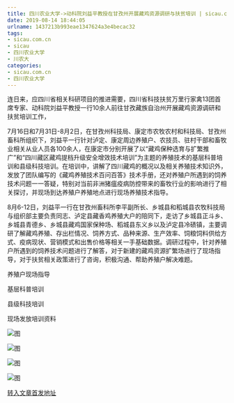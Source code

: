 ```yaml
---
title: 四川农业大学->动科院刘益平教授在甘孜州开展藏鸡资源调研与扶贫培训 | sicau.com.cn
date: 2019-08-14 18:44:05
urlname: 1437213b993eae1347624a3e4becac32
tags: 
- sicau.com.cn
- sicau
- 四川农业大学
- 川农大
categories:
- sicau.com.cn
- 四川农业大学
---
```



连日来，应四川省相关科研项目的推进需要，四川省科技扶贫万里行家禽13团首席专家、动科院刘益平教授一行10余人前往甘孜藏族自治州开展藏鸡资源调研和扶贫培训工作，

7月16日和7月31日-8月2日，在甘孜州科技局、康定市农牧农村和科技局、甘孜州畜科所组织下，刘益平一行针对泸定、康定周边养殖户、农技员、驻村干部和畜牧业相关从业人员各100余人，在康定市分别开展了以“藏鸡保种选育与扩繁推广”和“四川藏区藏鸡提档升级安全增效技术培训”为主题的养殖技术的基层科普培训和县级科技培训。在培训中，讲解了四川藏鸡的概况以及相关养殖技术知识外，发放了团队编写的《藏鸡养殖技术百问百答》技术手册，还对养殖户所遇到的饲养技术问题一一答疑，特别对当前非洲猪瘟疫病防控带来的畜牧行业的影响进行了相关探讨，并现场到达养殖户养殖地点进行现场养殖技术指导。

8月6-12日，刘益平一行在甘孜州畜科所李平副所长、乡城县和稻城县农牧科技局与组织部主要负责同志、泸定县藏香鸡养殖大户的陪同下，走访了乡城县正斗乡、乡城县青德乡、乡城县藏鸡国家保种场、稻城县东义乡以及泸定县冷碛镇，主要调研了解藏鸡养殖、存出栏情况、饲养方式、品种来源、生产效率、饲粮饲料供给方式、疫病现状、营销模式和出售价格等相关一手基础数据。调研过程中，针对养殖户所遇到的饲养技术问题进行了解答，对于新建的藏鸡资源扩繁场进行了现场指导，对于扶贫相关政策进行了咨询，积极沟通、帮助养殖户解决难题。

养殖户现场指导

基层科普培训

县级科技培训

现场发放培训资料



![图](https://news.sicau.edu.cn/__local/C/14/61/D19B60C7521426F82149909577F_17AA342A_15E436.png)

![图](https://news.sicau.edu.cn/__local/1/27/C5/DF0758730CE4AAB44F6300A3ED9_6AC439C5_AE51.png)

![图](https://news.sicau.edu.cn/__local/5/4F/AA/403DDED76ACDE41BAC6505FB58D_D5C7001B_DB86.png)

![图](https://news.sicau.edu.cn/__local/1/20/41/444A15D308087742948C1D6EDCF_F137EA48_13838.png)

[转入文章首发地址](https://news.sicau.edu.cn/info/1078/52818.htm)